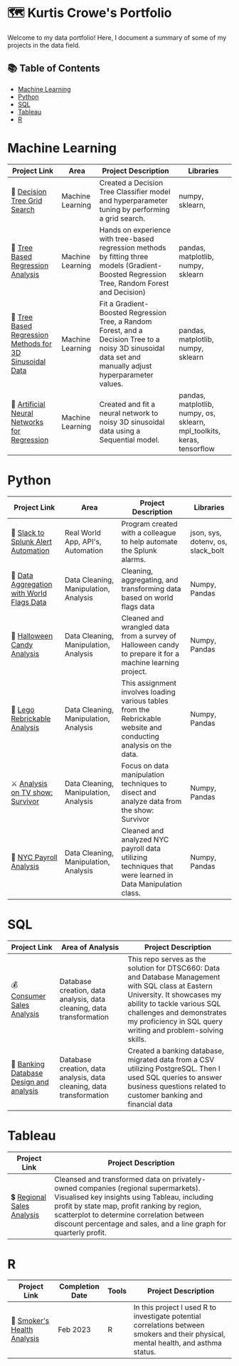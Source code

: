 # 🗺 Kurtis Crowe's Portfolio

Welcome to my data portfolio! Here, I document a summary of some of my projects in the data field. 

## 📚 Table of Contents
- [Machine Learning](#Machine-Learning)
- [Python](#python)
- [SQL](#sql)
- [Tableau](#tableau)
- [R](#R)

# Machine Learning

| Project Link | Area | Project Description | Libraries |    
|---|---|---|---|
| 🤖 [Decision Tree Grid Search](https://github.com/kurtis-crowe/Decision-Tree-Grid-Search) | Machine Learning | Created a Decision Tree Classifier model and hyperparameter tuning by performing a grid search. | numpy, sklearn, | 
| 🤖 [Tree Based Regression Analysis](https://github.com/kurtis-crowe/Tree-Based-Regression-for-2D-Linear-Data) |   Machine Learning | Hands on experience with tree-based regression methods by fitting three models (Gradient-Boosted Regression Tree, Random Forest and Decision) | pandas, matplotlib, numpy, sklearn |   
| 🤖 [Tree Based Regression Methods for 3D Sinusoidal Data](https://github.com/kurtis-crowe/Exploring-Tree-Based-Regression-Methods-for-3D-Sinusoidal-Data) | Machine Learning | Fit a Gradient-Boosted Regression Tree, a Random Forest, and a Decision Tree to a noisy 3D sinusoidal data set and manually adjust hyperparameter values. |  pandas, matplotlib, numpy, sklearn |   
| 🤖 [Artificial Neural Networks for Regression](https://github.com/kurtis-crowe/Exploring-3D-Sinusoidal-Data-using-Artificial-Neural-Networks) | Machine Learning | Created and fit a neural network to noisy 3D sinusoidal data using a Sequential model. | pandas, matplotlib, numpy, os, sklearn, mpl_toolkits, keras, tensorflow |

# Python

| Project Link | Area | Project Description | Libraries |    
|---|---|---|---|
| 🤖 [Slack to Splunk Alert Automation](https://github.com/kurtis-crowe/Slack-alert-automation/tree/main) | Real World App, API's, Automation | Program created with a colleague to help automate the Splunk alarms. | json, sys, dotenv, os, slack_bolt | 
| 🚩 [Data Aggregation with World Flags Data](https://github.com/kurtis-crowe/Data-Aggregation-with-World-Flags-Data) | Data Cleaning, Manipulation, Analysis | Cleaning, aggregating, and transforming data based on world flags data | Numpy, Pandas | 
| 🍭 [Halloween Candy Analysis](https://github.com/kurtis-crowe/Halloween-Candy-Analysis) | Data Cleaning, Manipulation, Analysis | Cleaned and wrangled data from a survey of Halloween candy to prepare it for a machine learning project. | Numpy, Pandas | 
| 🧱 [Lego Rebrickable Analysis](https://github.com/kurtis-crowe/lego) | Data Cleaning, Manipulation, Analysis | This assignment involves loading various tables from the Rebrickable website and conducting analysis on the data. | Numpy, Pandas | 
| ⚔️ [Analysis on TV show: Survivor](https://github.com/kurtis-crowe/Survivor) | Data Cleaning, Manipulation, Analysis | Focus on data manipulation techniques to disect and analyze data from the show: Survivor | Numpy, Pandas | 
| 🏦 [NYC Payroll Analysis](https://github.com/kurtis-crowe/NYC-Payroll) | Data Cleaning, Manipulation, Analysis | Cleaned and analyzed NYC payroll data utilizing techniques that were learned in Data Manipulation class. | Numpy, Pandas | 

# SQL

| Project Link | Area of Analysis | Project Description | 
|---|---|---|
| 💰 [Consumer Sales Analysis](https://github.com/kurtis-crowe/Consumer-Sales-Analysis) | Database creation, data analysis, data cleaning, data transformation | This repo serves as the solution for DTSC660: Data and Database Management with SQL class at Eastern University. It showcases my ability to tackle various SQL challenges and demonstrates my proficiency in SQL query writing and problem-solving skills. | 
| 🏦 [Banking Database Design and analysis](https://github.com/kurtis-crowe/Banking-Database-Design) | Database creation, data analysis, data cleaning, data transformation | Created a banking database, migrated data from a CSV utilizing PostgreSQL. Then I used SQL queries to answer business questions related to customer banking and financial data |  

# Tableau

| Project Link | Project Description |
|---|---|
| 💲 [Regional Sales Analysis](https://github.com/kurtis-crowe/tableau) | Cleansed and transformed data on privately-owned companies (regional supermarkets). Visualised key insights using Tableau, including profit by state map, profit ranking by region, scatterplot to determine correlation between discount percentage and sales, and a line graph for quarterly profit.

# R

| Project Link | Completion Date | Tools | Project Description | 
|---|---|---|---|
| 🚬 [Smoker's Health Analysis](https://github.com//kurtis-crowe/R) | Feb 2023 | R | In this project I used R to investigate potential correlations between smokers and their physical, mental health, and asthma status. |

